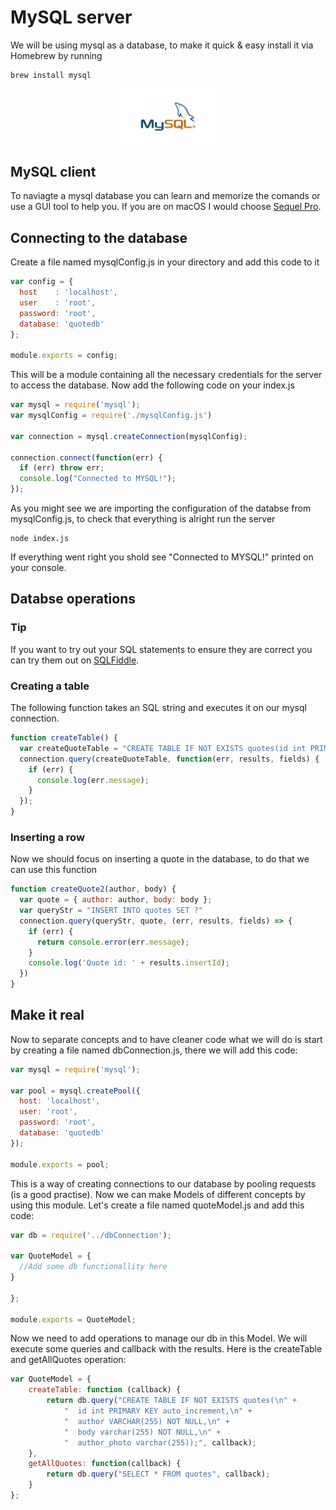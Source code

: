 # MySQL server
We will be using mysql as a database, to make it quick & easy install it via Homebrew by running
```
brew install mysql
```

<p align="center">
<img src="https://raw.githubusercontent.com/xavipedrals/fullStackCourse/master/Resources/mysql_logo.png" width="30%" margin="auto">
</p>

## MySQL client
To naviagte a mysql database you can learn and memorize the comands or use a GUI tool to help you. If you are on macOS I would choose [Sequel Pro](https://sequelpro.com).

## Connecting to the database
Create a file named mysqlConfig.js in your directory and add this code to it

```javascript
var config = {
  host    : 'localhost',
  user    : 'root',
  password: 'root',
  database: 'quotedb'
};

module.exports = config;
```
This will be a module containing all the necessary credentials for the server to access the database.
Now add the following code on your index.js
```javascript
var mysql = require('mysql');
var mysqlConfig = require('./mysqlConfig.js')

var connection = mysql.createConnection(mysqlConfig);

connection.connect(function(err) {
  if (err) throw err;
  console.log("Connected to MYSQL!");
});
```
As you might see we are importing the configuration of the databse from mysqlConfig.js, to check that everything is alright run the server
```
node index.js
```
If everything went right you shold see "Connected to MYSQL!" printed on your console.

## Databse operations

### Tip
If you want to try out your SQL statements to ensure they are correct you can try them out on [SQLFiddle](http://sqlfiddle.com).

### Creating a table
The following function takes an SQL string and executes it on our mysql connection.
```javascript
function createTable() {
  var createQuoteTable = "CREATE TABLE IF NOT EXISTS quotes(id int PRIMARY KEY auto_increment,author VARCHAR(255)NOT NULL,body varchar(255)not null)";
  connection.query(createQuoteTable, function(err, results, fields) {
    if (err) {
      console.log(err.message);
    }
  });
}
```

### Inserting a row
Now we should focus on inserting a quote in the database, to do that we can use this function
```javascript
function createQuote2(author, body) {
  var quote = { author: author, body: body };
  var queryStr = "INSERT INTO quotes SET ?"
  connection.query(queryStr, quote, (err, results, fields) => {
    if (err) {
      return console.error(err.message);
    }
    console.log('Quote id: ' + results.insertId);
  })
}
```

## Make it real
Now to separate concepts and to have cleaner code what we will do is start by creating a file named dbConnection.js, there we will add this code:
```javascript
var mysql = require('mysql');

var pool = mysql.createPool({
  host: 'localhost',
  user: 'root',
  password: 'root',
  database: 'quotedb'
});

module.exports = pool;
```
This is a way of creating connections to our database by pooling requests (is a good practise).
Now we can make Models of different concepts by using this module. Let's create a file named quoteModel.js and add this code:
```javascript
var db = require('../dbConnection');

var QuoteModel = {
  //Add some db functionallity here
}

};

module.exports = QuoteModel;
```

Now we need to add operations to manage our db in this Model. We will execute some queries and callback with the results. Here is the createTable and getAllQuotes operation:

```javascript
var QuoteModel = {
    createTable: function (callback) {
        return db.query("CREATE TABLE IF NOT EXISTS quotes(\n" +
            "  id int PRIMARY KEY auto_increment,\n" +
            "  author VARCHAR(255) NOT NULL,\n" +
            "  body varchar(255) NOT NULL,\n" +
            "  author_photo varchar(255));", callback);
    },
    getAllQuotes: function(callback) {
        return db.query("SELECT * FROM quotes", callback);
    }
};
```
